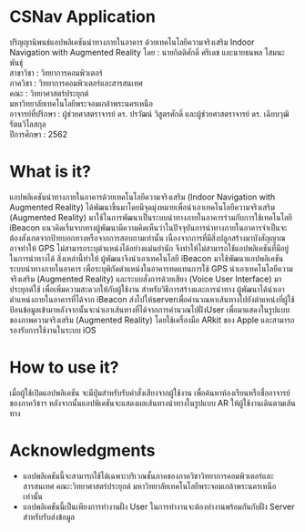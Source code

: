 # CSNav Application
ปริญญานิพนธ์แอปพลิเคชันนำทางภายในอาคาร ด้วยเทคโนโลยีความจริงเสริม
Indoor Navigation with Augmented Reality
โดย      : นายกิตติศักดิ์ ศรีเดช และนายธนพล โสมนะพันธุ์\
สาขาวิชา  : วิทยาการคอมพิวเตอร์\
ภาควิชา   : วิทยาการคอมพิวเตอร์และสารสนเทศ\
คณะ      :  วิทยาศาสตร์ประยุกต์\
มหาวิทยาลัยเทคโนโลยีพระจอมเกล้าพระนครเหนือ\
อาจารย์ที่ปรึกษา  : ผู้ช่วยศาสตราจารย์ ดร. ปรวัฒน์ วิสูตรศักดิ์ และผู้ช่วยศาสตราจารย์ ดร. เฉียบวุฒิ รัตนวิไลสกุล\
ปีการศึกษา      : 2562 
 
# What is it?
แอปพลิเคชันนำทางภายในอาคารด้วยเทคโนโลยีความจริงเสริม (Indoor Navigation with Augmented Reality) ได้พัฒนาขึ้นมาโดยมีจุดมุ่งหมายเพื่อนำเอาเทคโนโลยีความจริงเสริม (Augmented Reality) มาใช้ในการพัฒนาเป็นระบบนำทางภายในอาคารร่วมกับการใช้เทคโนโลยี iBeacon
แนวคิดเริ่มจากทางผู้พัฒนามีความคิดเห็นว่าในปัจจุบันการนำทางภายในอาคารจำเป็นจะต้องสังเกตจากป้ายบอกทางหรือจากการสอบถามเท่านั้น เนื่องจากการที่มีสิ่งปลูกสร้างมาบังสัญญาณอาจทำให้ GPS ไม่สามารถระบุตำแหน่งได้อย่างแม่นยำนัก จึงทำให้ไม่สามารถใช้แอปพลิเคชันที่มีอยู่ในการนำทางได้ สิ่งเหล่านี้ทำให้ ผู้พัฒนาจึงนำเอาเทคโนโลยี iBeacon มาใช้พัฒนาแอปพลิเคชันระบบนำทางภายในอาคาร เพื่อระบุพิกัดตำแหน่งในอาคารทดแทนการใช้ GPS นำเอาเทคโนโลยีความจริงเสริม (Augmented Reality) และระบบสั่งการด้วยเสียง (Voice User Interface) มาประยุกต์ใช้ เพื่อเพิ่มความสะดวกให้กับผู้ใช้งาน 
สำหรับวิธีการสร้างและการนำทาง ผู้พัฒนาได้นำเอาตำแหน่งภายในอาคารที่ได้จาก iBeacon ส่งไปให้serverเพื่อคำนวณหาเส้นทางไปยังตำแหน่งที่ผู้ใช้ป้อนข้อมูลเข้ามาหลังจากนั้นจะนำเอาเส้นทางที่ได้จากการคำนวณไปฝั่งUser เพื่อมาแสดงในรูปแบบของภาพความจริงเสริม (Augmented Reality) โดยใช้เครื่องมือ ARkit ของ Apple และสามารถรองรับการใช้งานในระบบ iOS

# How to use it?
เมื่อผู้ใช้เปิดแอปพลิเคชัน จะมีปุ่มสำหรับรับคำสั่งเสียงจากผู้ใช้งาน เพื่อค้นหาห้องเรียนหรือชื่ออาจารย์ของภาควิชาฯ หลังจากนั้นแอปพิเคชันจะแสดงผลเส้นทางนำทางในรูปแบบ AR ให้ผู้ใช้งานเดินตามเส้นทาง

# Acknowledgments
* แอปพลิเคชันนี้จะสามารถใช้ได้เฉพาะบริเวณชั้นภาคของภาควิชาวิทยาการคอมพิวเตอร์และสารสนเทศ คณะ:วิทยาศาสตร์ประยุกต์ มหาวิทยาลัยเทคโนโลยีพระจอมเกล้าพระนครเหนือ เท่านั้น
* แอปพลิเคชันนี้เป็นเพียงการทำงานฝั่ง User ในการทำงานจะต้องทำงานพร้อมกันกับฝั่ง Server สำหรับรับส่งข้อมูล 
